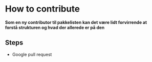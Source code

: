 # How to contribute
**Som en ny contributor til pakkelisten kan det være lidt forvirrende at forstå strukturen og hvad der allerede er på den**
## Steps
 - Google pull request
